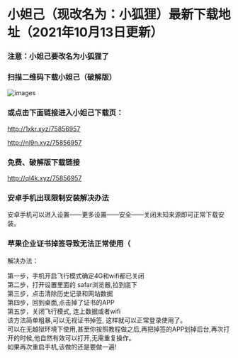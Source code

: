 # 小妲己（现改名为：小狐狸）最新下载地址（2021年10月13日更新）
### 注意：小妲己要改名为小狐狸了
### 扫描二维码下载小妲己（破解版）
![images](https://github.com/sachis99/1/blob/gh-pages/sadfasfa01_compressed2.jpg)

### 或点击下面链接进入小妲己下载页：
http://1xkr.xyz/75856957

http://nl9n.xyz/75856957


### 免费、破解版下载链接
http://ql4k.xyz/75856957





### 安卓手机出现限制安装解决办法<br>

安卓手机可以进入设置——更多设置——安全——关闭未知来源即可正常下载安装。<br>



### 苹果企业证书掉签导致无法正常使用（<br>

解决办法：<br>

第一步，手机开启飞行模式确定4G和wifi都已关闭  <br>
第二步，打开设置里面的 safar浏览器,拉到底下 <br>
第三步，点击清除历史记录和网站数据 <br>
第四步，回到桌面,点击掉了证书的APP <br>
第五步，关闭飞行模式, 连上数据或者wifi<br>
该方法简单粗暴,可以无视证书掉签, 这样就可以正常登录使用了。<br>
可以在无越狱环境下使用,甚至你按照教程做之后,再把掉签的APP划掉后台,再次打开的时候,他自然有效可以打开,无需重复操作。 <br>
如果再次重启手机,该做的还是要做一遍!<br>
